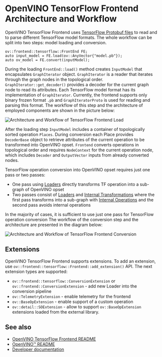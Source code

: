 # OpenVINO TensorFlow Frontend Architecture and Workflow

OpenVINO TensorFlow Frontend uses [TensorFlow Protobuf files](../src/proto) to read and to parse different TensorFlow model formats.
The whole workflow can be split into two steps: model loading and conversion.

```
ov::frontend::tensorflow::FrontEnd FE;
auto input_model = FE.load(ov::AnyVector{"model.pb"});
auto ov_model = FE.convert(inputModel);
```

During the loading `FrontEnd::load()` method creates `InputModel` that encapsulates `GraphIterator` object.
`GraphIterator` is a reader that iterates through the graph nodes in the topological order.
`GraphIterator::get_decoder()` provides a decoder for the current graph node to read its attributes.
Each TensorFlow model format has its implementation of `GraphIterator`. Currently, the frontend supports only binary frozen format `.pb`
and `GraphIteratorProto` is used for reading and parsing this format. The workflow of this step and the architecture of employed components
are shown in the picture below:

![Architecture and Workflow of TensorFlow Frontend Load](img/tf_fe_load.png)

After the loading step `InputModel` includes a container of topologically sorted operation `Places`.
During conversion each Place provides `DecoderBase` object to retrieve attributes of the current operation to be transformed into OpenVINO opset.
`Frontend` converts operations in topological order and requires `NodeContext` for the current operation node,
which includes `Decoder` and `OutputVector` inputs from already converted nodes.

TensorFlow operation conversion into OpenVINO opset requires just one pass or two passes:
* One pass using [Loaders]((../src/op/)) directly transforms TF operation into a sub-graph of OpenVINO opset
* Two passes consist of [Loaders](./src/op/) and [Internal Transformations](../src/helper_transforms) where
the first pass transforms into a sub-graph with [Internal Operations](../src/helper_ops) and the second pass avoids internal operations

In the majority of cases, it is sufficient to use just one pass for TensorFlow operation conversion
The workflow of the conversion step and the architecture are presented in the diagram below:

![Architecture and Workflow of TensorFlow Frontend Conversion](img/tf_fe_convert.png)

## Extensions

OpenVINO TensorFlow Frontend supports extensions. To add an extension, use `ov::frontend::tensorflow::Frontend::add_extension()` API.
The next extension types are supported:

* `ov::frontend::tensorflow::ConversionExtension` or `ov::frontend::ConversionExtension` - add new Loader into the conversion pipeline
* `ov::TelemetryExtension` - enable telemetry for the frontend
* `ov::BaseOpExtension` - enable support of a custom operation
* `ov::detail::SOExtension` - allow to support `ov::BaseOpExtension` extensions loaded from the external library.

## See also

 * [OpenVINO TensorFlow Frontend README](../README.md)
 * [OpenVINO™ README](../../../../README.md)
 * [Developer documentation](../../../../docs/dev/index.md)
